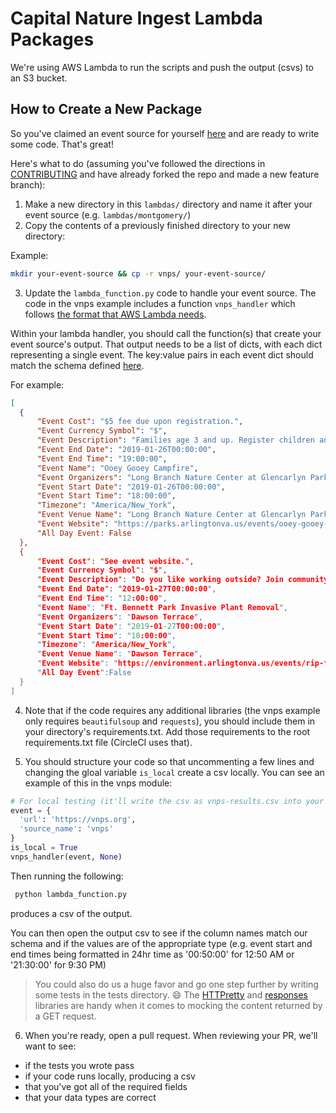 # Capital Nature Ingest Lambda Packages
We're using AWS Lambda to run the scripts and push the output (csvs) to an S3 bucket.

## How to Create a New Package
So you've claimed an event source for yourself [here](https://docs.google.com/spreadsheets/d/1znSHrheEjqmb6OhhZ0ADse844A0Qp9RhsApczMGWSKk/edit#gid=1708332455) and are ready to write some code. That's great!

Here's what to do (assuming you've followed the directions in [CONTRIBUTING](https://github.com/DataKind-DC/capital-nature-ingest/blob/master/.github/CONTRIBUTING.md) and have already forked the repo and made a new feature branch):

1. Make a new directory in this `lambdas/` directory and name it after your event source (e.g. `lambdas/montgomery/`)
2. Copy the contents of a previously finished directory to your new directory:

  Example:
  ```bash
  mkdir your-event-source && cp -r vnps/ your-event-source/
  ```

3. Update the `lambda_function.py` code to handle your event source. The code in the vnps example includes a function `vnps_handler` which follows [the format that AWS Lambda needs](https://docs.aws.amazon.com/lambda/latest/dg/python-programming-model-handler-types.html).

Within your lambda handler, you should call the function(s) that create your event source's output. That output needs to be a list of dicts, with each dict representing a single event. The key:value pairs in each event dict should match the schema defined [here](https://github.com/DataKind-DC/capital-nature-ingest/blob/master/event_schema.md).

For example:
  ```json
[
    {
        "Event Cost": "$5 fee due upon registration.",
        "Event Currency Symbol": "$",
        "Event Description": "Families age 3 and up. Register children and adults; children must be accompanied by a registered adult. We use all sorts of cookies, marshmallows and toppings for the most decadent campfire mores ever! For information: 703-228-6535. Meet at Long Branch Nature Center. Registration Required: Resident registration begins at 8:00am on 11/13/2018. Non-resident registration begins at 8:00am on 11/14/2018.",
        "Event End Date": "2019-01-26T00:00:00",
        "Event End Time": "19:00:00",
        "Event Name": "Ooey Gooey Campfire",
        "Event Organizers": "Long Branch Nature Center at Glencarlyn Park",
        "Event Start Date": "2019-01-26T00:00:00",
        "Event Start Time": "18:00:00",
        "Timezone": "America/New_York",
        "Event Venue Name": "Long Branch Nature Center at Glencarlyn Park",
        "Event Website": "https://parks.arlingtonva.us/events/ooey-gooey-campfire/",
        "All Day Event: False
    },
    {
        "Event Cost": "See event website.",
        "Event Currency Symbol": "$",
        "Event Description": "Do you like working outside? Join community volunteers in protecting the local environment from invasive plants. This is a continuing project on the fourth Sunday of each month to reclaim the natural area around Ft. Bennett Park from invasive plants. If you have your own garden gloves and tools, please bring them along. Training and additional tools will be provided. Be sure to come dressed for work, wear long pants, long sleeves, and perhaps a hat. You may also want to bring along a water bottle. These events are for volunteers ages 9 to adult. If you are under 18 years old, a parent or guardian will have to sign our volunteer sign-in sheet before you can participate. Training will be provided at the events. There is no need to RSVP unless you are interested in bringing a group of more than five volunteers. Meet in the parking lot behind Dawson Terrace Community Center.",
        "Event End Date": "2019-01-27T00:00:00",
        "Event End Time": "12:00:00",
        "Event Name": "Ft. Bennett Park Invasive Plant Removal",
        "Event Organizers": "Dawson Terrace",
        "Event Start Date": "2019-01-27T00:00:00",
        "Event Start Time": "10:00:00",
        "Timezone": "America/New_York",
        "Event Venue Name": "Dawson Terrace",
        "Event Website": "https://environment.arlingtonva.us/events/rip-ft-bennett-park-2019-01-27/",
        "All Day Event":False
    }
]
  ```

4. Note that if the code requires any additional libraries (the vnps example only requires `beautifulsoup` and `requests`), you should include them in your directory's requirements.txt. Add those requirements to the root requirements.txt file (CircleCI uses that).

5. You should structure your code so that uncommenting a few lines and changing the gloal variable `is_local` create a csv locally. You can see an example of this in the vnps module:

  ```python
  # For local testing (it'll write the csv as vnps-results.csv into your working dir)
  event = {
    'url': 'https://vnps.org',
    'source_name': 'vnps'
  }
  is_local = True
  vnps_handler(event, None)
  ```
  
  Then running the following:
  
 ```bash
  python lambda_function.py
 ```
produces a csv of the output.

You can then open the output csv to see if the column names match our schema and if the values are of the appropriate type (e.g. event start and end times being formatted in 24hr time as '00:50:00' for 12:50 AM or '21:30:00' for 9:30 PM)
 
>You could also do us a huge favor and go one step further by writing some tests in the tests directory. :smile: The [HTTPretty](https://httpretty.readthedocs.io/en/latest/) and [responses](https://github.com/getsentry/responses) libraries are handy when it comes to mocking the content returned by a GET request.

6. When you're ready, open a pull request. When reviewing your PR, we'll want to see:
 - if the tests you wrote pass
 - if your code runs locally, producing a csv
 - that you've got all of the required fields
 - that your data types are correct

